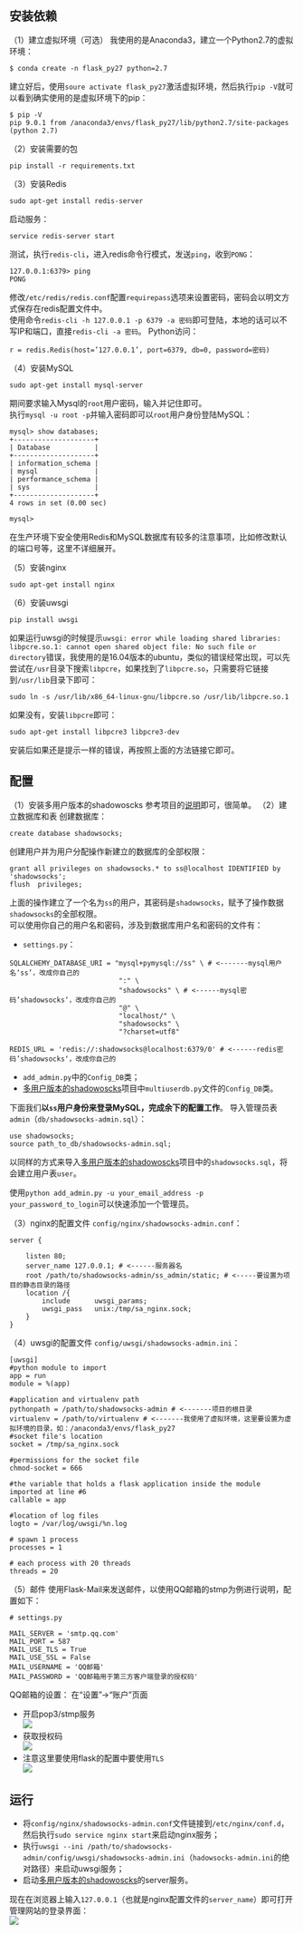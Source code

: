 ## 安装依赖
（1）建立虚拟环境（可选）
我使用的是Anaconda3，建立一个Python2.7的虚拟环境：
```
$ conda create -n flask_py27 python=2.7
```
建立好后，使用`soure activate flask_py27`激活虚拟环境，然后执行`pip -V`就可以看到确实使用的是虚拟环境下的pip：
```
$ pip -V
pip 9.0.1 from /anaconda3/envs/flask_py27/lib/python2.7/site-packages (python 2.7)
```
（2）安装需要的包
```
pip install -r requirements.txt
```
（3）安装Redis
```
sudo apt-get install redis-server
```
启动服务：
```
service redis-server start
```
测试，执行`redis-cli`，进入redis命令行模式，发送`ping`，收到`PONG`：
```
127.0.0.1:6379> ping
PONG
```

修改`/etc/redis/redis.conf`配置`requirepass`选项来设置密码，密码会以明文方式保存在redis配置文件中。     
使用命令`redis-cli -h 127.0.0.1 -p 6379 -a 密码`即可登陆，本地的话可以不写IP和端口，直接`redis-cli -a 密码`。
Python访问：
```
r = redis.Redis(host=’127.0.0.1’, port=6379, db=0, password=密码)
```

（4）安装MySQL
```
sudo apt-get install mysql-server
```
期间要求输入Mysql的`root`用户密码，输入并记住即可。    
执行`mysql -u root -p`并输入密码即可以`root`用户身份登陆MySQL：
```
mysql> show databases;
+--------------------+
| Database           |
+--------------------+
| information_schema |
| mysql              |
| performance_schema |
| sys                |
+--------------------+
4 rows in set (0.00 sec)

mysql> 
```

在生产环境下安全使用Redis和MySQL数据库有较多的注意事项，比如修改默认的端口号等，这里不详细展开。

（5）安装nginx
```
sudo apt-get install nginx
```

（6）安装uwsgi
```
pip install uwsgi
```

如果运行uwsgi的时候提示`uwsgi: error while loading shared libraries: libpcre.so.1: cannot open shared object file: No such file or directory`错误，我使用的是16.04版本的ubuntu，类似的错误经常出现，可以先尝试在`/usr`目录下搜索`libpcre`，如果找到了`libpcre.so`，只需要将它链接到`/usr/lib`目录下即可：
```
sudo ln -s /usr/lib/x86_64-linux-gnu/libpcre.so /usr/lib/libpcre.so.1
```
如果没有，安装`libpcre`即可：
```
sudo apt-get install libpcre3 libpcre3-dev
```
安装后如果还是提示一样的错误，再按照上面的方法链接它即可。

## 配置
（1）安装多用户版本的shadowoscks
参考项目的[说明](https://github.com/arrti/shadowsocks/tree/multiuser)即可，很简单。
（2）建立数据库和表
创建数据库：
```
create database shadowsocks;
```
创建用户并为用户分配操作新建立的数据库的全部权限：
```
grant all privileges on shadowsocks.* to ss@localhost IDENTIFIED by 'shadowsocks';
flush  privileges;
```
上面的操作建立了一个名为`ss`的用户，其密码是`shadowsocks`，赋予了操作数据`shadowsocks`的全部权限。    
可以使用你自己的用户名和密码，涉及到数据库用户名和密码的文件有：
* `settings.py`：
```
SQLALCHEMY_DATABASE_URI = "mysql+pymysql://ss" \ # <-------mysql用户名‘ss’，改成你自己的
                           ":" \
                           "shadowsocks" \ # <------mysql密码’shadowsocks‘，改成你自己的
                           "@" \
                           "localhost/" \
                           "shadowsocks" \
                           "?charset=utf8"

REDIS_URL = 'redis://:shadowsocks@localhost:6379/0' # <------redis密码’shadowsocks‘，改成你自己的
```
* `add_admin.py`中的`Config_DB`类；
* [多用户版本的shadowoscks](https://github.com/arrti/shadowsocks/tree/multiuser)项目中`multiuserdb.py`文件的`Config_DB`类。


下面我们**以`ss`用户身份来登录MySQL，完成余下的配置工作**。
导入管理员表`admin`（`db/shadowsocks-admin.sql`）：
```
use shadowsocks;
source path_to_db/shadowsocks-admin.sql;
```
以同样的方式来导入[多用户版本的shadowoscks](https://github.com/arrti/shadowsocks/tree/multiuser)项目中的`shadowsocks.sql`，将会建立用户表`user`。

使用`python add_admin.py -u your_email_address -p your_password_to_login`可以快速添加一个管理员。

（3）nginx的配置文件
`config/nginx/shadowsocks-admin.conf`：
```
server {

    listen 80;
    server_name 127.0.0.1; # <------服务器名
    root /path/to/shadowsocks-admin/ss_admin/static; # <-----要设置为项目的静态目录的路径
	location /{
		include      uwsgi_params;
		uwsgi_pass   unix:/tmp/sa_nginx.sock;
	}
}
```

（4）uwsgi的配置文件
`config/uwsgi/shadowsocks-admin.ini`：
```
[uwsgi]
#python module to import
app = run
module = %(app)

#application and virtualenv path
pythonpath = /path/to/shadowsocks-admin # <-------项目的根目录
virtualenv = /path/to/virtualenv # <-------我使用了虚拟环境，这里要设置为虚拟环境的目录，如：/anaconda3/envs/flask_py27
#socket file's location
socket = /tmp/sa_nginx.sock

#permissions for the socket file
chmod-socket = 666

#the variable that holds a flask application inside the module imported at line #6
callable = app

#location of log files
logto = /var/log/uwsgi/%n.log

# spawn 1 process
processes = 1

# each process with 20 threads
threads = 20
```


（5）邮件
使用Flask-Mail来发送邮件，以使用QQ邮箱的stmp为例进行说明，配置如下：
```
# settings.py

MAIL_SERVER = 'smtp.qq.com'
MAIL_PORT = 587
MAIL_USE_TLS = True
MAIL_USE_SSL = False
MAIL_USERNAME = 'QQ邮箱'
MAIL_PASSWORD = 'QQ邮箱用于第三方客户端登录的授权码'
```

QQ邮箱的设置：
在“设置”->“账户”页面
* 开启pop3/stmp服务    
![](http://wx2.sinaimg.cn/mw690/64219fd1ly1ff2mwppwe9j20jt00rmx0.jpg)
* 获取授权码    
![](http://wx1.sinaimg.cn/mw690/64219fd1ly1ff2mwrahktj20dy01gmx1.jpg)
* 注意这里要使用flask的配置中要使用`TLS`     
![](http://wx4.sinaimg.cn/mw690/64219fd1ly1ff2mwqdevyj20hh04p74o.jpg)

## 运行
* 将`config/nginx/shadowsocks-admin.conf`文件链接到`/etc/nginx/conf.d`，然后执行`sudo service nginx start`来启动nginx服务；
* 执行`uwsgi --ini /path/to/shadowsocks-admin/config/uwsgi/shadowsocks-admin.ini`（`hadowsocks-admin.ini`的绝对路径）来启动uwsgi服务；
* 启动[多用户版本的shadowoscks](https://github.com/arrti/shadowsocks/tree/multiuser)的server服务。   

现在在浏览器上输入`127.0.0.1`（也就是nginx配置文件的`server_name`）即可打开管理网站的登录界面：    
![](http://wx1.sinaimg.cn/mw690/64219fd1ly1ff2mwovhz0j20u10h4wfb.jpg)
